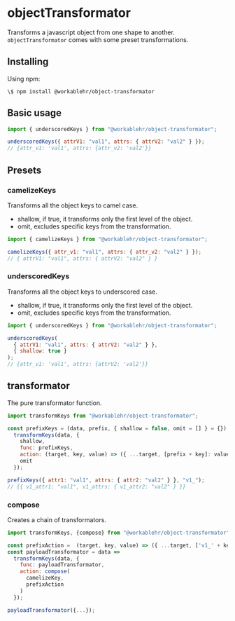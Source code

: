 # objectTransformator

Transforms a javascript object from one shape to another.
`objectTransformator` comes with some preset transformations.

## Installing

Using npm:

```
\$ npm install @workablehr/object-transformator
```

## Basic usage

```javascript
import { underscoredKeys } from "@workablehr/object-transformator";

underscoredKeys({ attrV1: "val1", attrs: { attrV2: "val2" } });
// {attr_v1: 'val1', attrs: {attr_v2: 'val2'}}
```

## Presets

### camelizeKeys

Transforms all the object keys to camel case.

- shallow, if true, it transforms only the first level of the object.
- omit, excludes specific keys from the transformation.

```javascript
import { camelizeKeys } from "@workablehr/object-transformator";

camelizeKeys({ attr_v1: "val1", attrs: { attr_v2: "val2" } });
// { attrV1: "val1", attrs: { attrV2: "val2" } }
```

### underscoredKeys

Transforms all the object keys to underscored case.

- shallow, if true, it transforms only the first level of the object.
- omit, excludes specific keys from the transformation.

```javascript
import { underscoredKeys } from "@workablehr/object-transformator";

underscoredKeys(
  { attrV1: "val1", attrs: { attrV2: "val2" } },
  { shallow: true }
);
// {attr_v1: 'val1', attrs: {attrV2: 'val2'}}
```

## transformator

The pure transformator function.

```javascript
import transformKeys from "@workablehr/object-transformator";

const prefixKeys = (data, prefix, { shallow = false, omit = [] } = {}) =>
  transformKeys(data, {
    shallow,
    func: prefixKeys,
    action: (target, key, value) => ({ ...target, [prefix + key]: value }),
    omit
  });

prefixKeys({ attr1: "val1", attrs: { attr2: "val2" } }, "v1_");
// {{ v1_attr1: "val1", v1_attrs: { v1_attr2: "val2" } }}
```

### compose

Creates a chain of transformators.

```javascript
import transformKeys, {compose} from "@workablehr/object-transformator";

const prefixAction =  (target, key, value) => ({ ...target, ['v1_' + key]: value })
const payloadTransformator = data =>
  transformKeys(data, {
    func: payloadTransformator,
    action: compose(
      camelizeKey,
      prefixAction
    )
  });

payloadTransformator({...});
```
